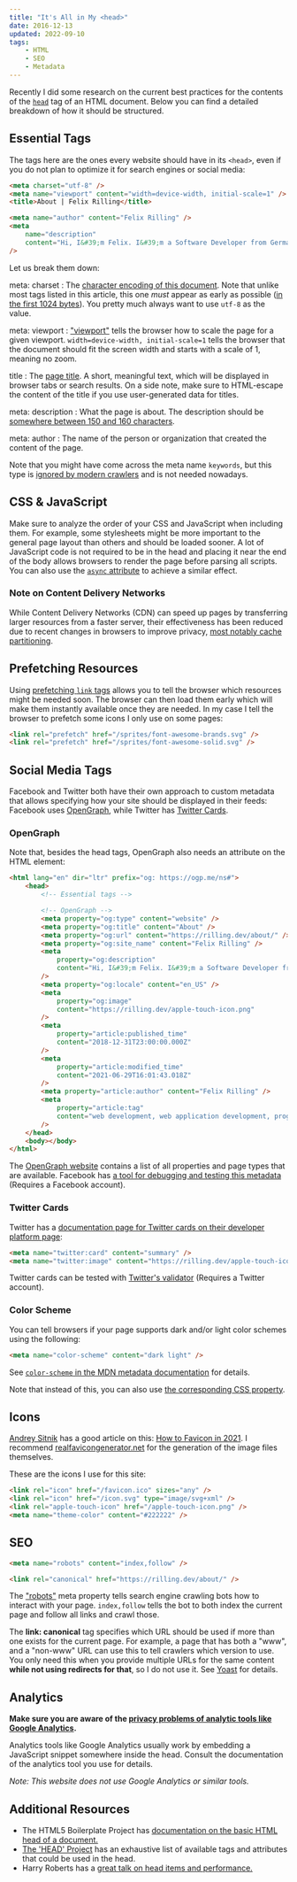 ```yaml
---
title: "It's All in My <head>"
date: 2016-12-13
updated: 2022-09-10
tags:
    - HTML
    - SEO
    - Metadata
---
```


Recently I did some research on the current best practices for the contents of the [`head`](https://developer.mozilla.org/en-US/docs/Glossary/Head) tag of an HTML document. Below you can find a detailed breakdown of how it should be structured.

<!-- more -->

## Essential Tags

The tags here are the ones every website should have in its `<head>`, even if you do not plan to optimize it for search engines or social media:

```html
<meta charset="utf-8" />
<meta name="viewport" content="width=device-width, initial-scale=1" />
<title>About | Felix Rilling</title>

<meta name="author" content="Felix Rilling" />
<meta
	name="description"
	content="Hi, I&#39;m Felix. I&#39;m a Software Developer from Germany."
/>
```

Let us break them down:

meta: charset
: The [character encoding of this document](https://developer.mozilla.org/en-US/docs/Web/HTML/Element/meta#attr-charset). Note that unlike most tags listed in this article, this one _must_ appear as early as possible ([in the first 1024 bytes](https://html.spec.whatwg.org/multipage/semantics.html#charset)). You pretty much always want to use `utf-8` as the value.

meta: viewport
: ["viewport"](https://developer.mozilla.org/en-US/docs/Web/HTML/Element/meta/name#standard_metadata_names_defined_in_other_specifications) tells the browser how to scale the page for a given viewport. `width=device-width, initial-scale=1` tells the browser that the document should fit the screen width and starts with a scale of 1, meaning no zoom.

title
: The [page title](https://developer.mozilla.org/en-US/docs/Web/HTML/Element/title). A short, meaningful text, which will be displayed in browser tabs or search results. On a side note, make sure to HTML-escape the content of the title if you use user-generated data for titles.

meta: description
: What the page is about. The description should be [somewhere between 150 and 160 characters](https://moz.com/learn/seo/meta-description).

meta: author
: The name of the person or organization that created the content of the page.

Note that you might have come across the meta name `keywords`, but this type is [ignored by modern crawlers](https://webmasters.googleblog.com/2009/09/google-does-not-use-keywords-meta-tag.html) and is not needed nowadays.

## CSS & JavaScript

<!-- //TODO -->

Make sure to analyze the order of your CSS and JavaScript when including them. For example, some stylesheets might be more important to the general page layout than others and should be loaded sooner.
A lot of JavaScript code is not required to be in the head and placing it near the end of the body allows browsers to render the page before parsing all scripts. You can also use the [`async` attribute](https://developer.mozilla.org/en-US/docs/Web/HTML/Element/script#attributes) to achieve a similar effect.

### Note on Content Delivery Networks

While Content Delivery Networks (CDN) can speed up pages by transferring larger resources from a faster server, their effectiveness has been reduced due to recent changes in browsers to improve privacy, [most notably cache partitioning](https://www.zdnet.com/article/firefox-to-ship-network-partitioning-as-a-new-anti-tracking-defense/).

## Prefetching Resources

Using [prefetching `link` tags](https://developer.mozilla.org/en-US/docs/Glossary/Prefetch) allows you to tell the browser which resources might be needed soon. The browser can then load them early which will make them instantly available once they are needed. In my case I tell the browser to prefetch some icons I only use on some pages:

```html
<link rel="prefetch" href="/sprites/font-awesome-brands.svg" />
<link rel="prefetch" href="/sprites/font-awesome-solid.svg" />
```

## Social Media Tags

Facebook and Twitter both have their own approach to custom metadata that allows specifying how your site should be displayed in their feeds: Facebook uses [OpenGraph](https://ogp.me/), while Twitter has [Twitter Cards](https://dev.twitter.com/cards/overview).

### OpenGraph

Note that, besides the head tags, OpenGraph also needs an attribute on the HTML element:

<!-- //TODO -->

```html
<html lang="en" dir="ltr" prefix="og: https://ogp.me/ns#">
	<head>
		<!-- Essential tags -->

		<!-- OpenGraph -->
		<meta property="og:type" content="website" />
		<meta property="og:title" content="About" />
		<meta property="og:url" content="https://rilling.dev/about/" />
		<meta property="og:site_name" content="Felix Rilling" />
		<meta
			property="og:description"
			content="Hi, I&#39;m Felix. I&#39;m a Software Developer from Germany."
		/>
		<meta property="og:locale" content="en_US" />
		<meta
			property="og:image"
			content="https://rilling.dev/apple-touch-icon.png"
		/>
		<meta
			property="article:published_time"
			content="2018-12-31T23:00:00.000Z"
		/>
		<meta
			property="article:modified_time"
			content="2021-06-29T16:01:43.018Z"
		/>
		<meta property="article:author" content="Felix Rilling" />
		<meta
			property="article:tag"
			content="web development, web application development, programming, blog"
		/>
	</head>
	<body></body>
</html>
```

The [OpenGraph website](https://ogp.me/) contains a list of all properties and page types that are available. Facebook has [a tool for debugging and testing this metadata](https://developers.facebook.com/tools/debug/sharing/) (Requires a Facebook account).

### Twitter Cards

<!-- //TODO -->

Twitter has a [documentation page for Twitter cards on their developer platform page](https://developer.twitter.com/en/docs/twitter-for-websites/cards/overview/abouts-cards):

```html
<meta name="twitter:card" content="summary" />
<meta name="twitter:image" content="https://rilling.dev/apple-touch-icon.png" />
```

Twitter cards can be tested with [Twitter's validator](https://cards-dev.twitter.com/validator) (Requires a Twitter account).

### Color Scheme

You can tell browsers if your page supports dark and/or light color schemes using the following:

```html
<meta name="color-scheme" content="dark light" />
```

See [`color-scheme` in the MDN metadata documentation](https://developer.mozilla.org/en-US/docs/Web/HTML/Element/meta/name#standard_metadata_names_defined_in_other_specifications) for details.

Note that instead of this, you can also use [the corresponding CSS property](https://developer.mozilla.org/en-US/docs/web/CSS/color-scheme).

## Icons

[Andrey Sitnik](https://github.com/ai) has a good article on this: [How to Favicon in 2021](https://evilmartians.com/chronicles/how-to-favicon-in-2021-six-files-that-fit-most-needs). I recommend [realfavicongenerator.net](https://realfavicongenerator.net/) for the generation of the image files themselves.

These are the icons I use for this site:

```html
<link rel="icon" href="/favicon.ico" sizes="any" />
<link rel="icon" href="/icon.svg" type="image/svg+xml" />
<link rel="apple-touch-icon" href="/apple-touch-icon.png" />
<meta name="theme-color" content="#222222" />
```

## SEO

<!-- //TODO -->

```html
<meta name="robots" content="index,follow" />

<link rel="canonical" href="https://rilling.dev/about/" />
```

The ["robots"](https://www.robotstxt.org/meta.html) meta property tells search engine crawling bots how to interact with your page. `index,follow` tells the bot to both index the current page and follow all links and crawl those.

The **link: canonical** tag specifies which URL should be used if more than one exists for the current page. For example, a page that has both a "www", and a "non-www" URL can use this to tell crawlers which version to use. You only need this when you provide multiple URLs for the same content **while not using redirects for that**, so I do not use it. See [Yoast](https://yoast.com/rel-canonical/) for details.

## Analytics

**Make sure you are aware of the [privacy problems of analytic tools like Google Analytics](https://en.wikipedia.org/wiki/Google_Analytics#Privacy).**

Analytics tools like Google Analytics usually work by embedding a JavaScript snippet somewhere inside the head. Consult the documentation of the analytics tool you use for details.

_Note: This website does not use Google Analytics or similar tools._

## Additional Resources

-   The HTML5 Boilerplate Project has [documentation on the basic HTML head of a document.](https://github.com/h5bp/html5-boilerplate/blob/main/docs/html.md)
-   [The 'HEAD' Project](https://github.com/joshbuchea/HEAD) has an exhaustive list of available tags and attributes that could be used in the head.
-   Harry Roberts has a [great talk on head items and performance.](https://speakerdeck.com/csswizardry/get-your-head-straight)
